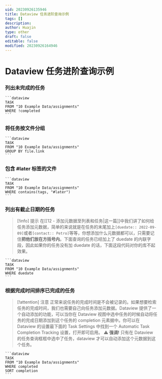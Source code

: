 ```yaml
---
uid: 20230926135946
title: Dataview 任务进阶查询示例
tags: []
description: 
author: Huajin
type: other
draft: false
editable: false
modified: 20230926164946
---
```


# Dataview 任务进阶查询示例

### 列出未完成的任务

`````示例代码
```dataview
TASK
FROM "10 Example Data/assignments"
WHERE !completed
```
`````

### 将任务按文件分组

`````示例代码
```dataview
TASK
FROM "10 Example Data/assignments"
GROUP BY file.link
```
`````

### 包含 #later 标签的文件

`````示例代码
```dataview
TASK
FROM "10 Example Data/assignments"
WHERE contains(tags, "#later")
```
`````

### 列出有截止日期的任务

> [!info] 提示
> 在[[12 - 添加元数据至列表和任务|这一篇]]中我们讲了如何给任务添加元数据，简单的来说就是在任务的末尾加上`[duedate:: 2022-09-09]`或者`[contact:: Petro]`等等，你想添加什么元数据都可以，只需要记住**把他们放在方括号内**。下面查询的任务已经加上了 duedate 的内联字段，因此如果你的任务没有加 duedate 的话，下面这段代码对你的库不起效果。

`````示例代码
```dataview
TASK
FROM "10 Example Data/assignments"
WHERE duedate
```
`````

### 根据完成时间排序已完成的任务

> [!attention] 注意
> 正常来说任务的完成时间是不会被记录的。如果想要检索任务的完成时间，我们也需要自己向任务添加元数据。Dataview 提供了一个自动添加的功能，可以当你在 Dataview 视图中选中任务的时候自动将任务的完成日期添加到这个任务的 completion 元素据中。你可以在 Dataview 的设置最下面的 Task Settings 中找到一个 Automatic Task Completion Tracking 设置，打开即可启用。
> ⚠ **强调!** 只有在 Dataview 的任务查询框框中选中了任务，dataview 才可以自动添加这个元数据到这个任务。

`````示例代码
```dataview
TASK
FROM "10 Example Data/assignments"
WHERE completed
SORT completion
```
`````